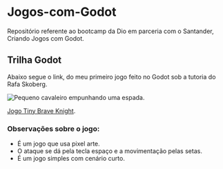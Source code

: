 # Jogos-com-Godot
Repositório referente ao bootcamp da Dio em parceria com o Santander, Criando Jogos com Godot.

## Trilha Godot
Abaixo segue o link, do meu primeiro jogo feito no Godot sob a tutoria do Rafa Skoberg.

![Pequeno cavaleiro empunhando uma espada.](C:\Users\Samsung\Downloads\Sq8Pu2.png) 

[Jogo Tiny Brave Knight](https://renatocosta76.itch.io/tiny-brave-knight).

### Observações sobre o jogo:
- É um jogo que usa pixel arte.
- O ataque se dá pela tecla espaço e a movimentação pelas setas.
- É um jogo simples com cenário curto.
